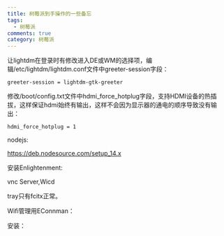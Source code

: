 ```yaml
---
title: 树莓派到手操作的一些备忘
tags:
  - 树莓派
comments: true
category: 树莓派
---
```



让lightdm在登录时有修改进入DE或WM的选择项，编辑/etc/lightdm/lightdm.conf文件中greeter-session字段：

```text
greeter-session = lightdm-gtk-greeter
```

修改/boot/config.txt文件中hdmi_force_hotplug字段，支持HDMI设备的热插拔，这样保证hdmi始终有输出，这样不会因为显示器的通电的顺序导致没有输出：

```text
hdmi_force_hotplug = 1
```

nodejs:

https://deb.nodesource.com/setup_14.x

安装Enlightenment:


vnc Server,Wicd

tray只有fcitx正常。

Wifi管理用EConnman：

安装：

